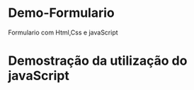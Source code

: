# Demo-Formulario
 Formulario com Html,Css e javaScript
# Demostração da utilização do javaScript


 
